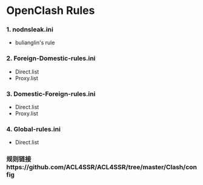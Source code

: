 # OpenClash Rules

### 1. nodnsleak.ini  
- bulianglin's rule

### 2. Foreign-Domestic-rules.ini  
- Direct.list  
- Proxy.list

### 3. Domestic-Foreign-rules.ini  
- Direct.list  
- Proxy.list

### 4. Global-rules.ini  
- Direct.list

### 规则链接https://github.com/ACL4SSR/ACL4SSR/tree/master/Clash/config



